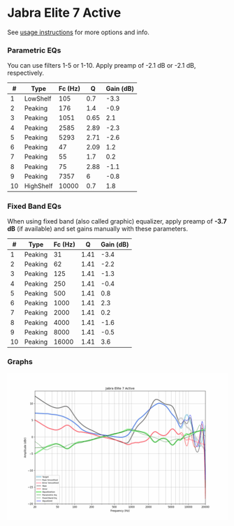 # Jabra Elite 7 Active
See [usage instructions](https://github.com/jaakkopasanen/AutoEq#usage) for more options and info.

### Parametric EQs
You can use filters 1-5 or 1-10. Apply preamp of -2.1 dB or -2.1 dB, respectively.

|   # | Type      |   Fc (Hz) |    Q |   Gain (dB) |
|-----|-----------|-----------|------|-------------|
|   1 | LowShelf  |       105 | 0.7  |        -3.3 |
|   2 | Peaking   |       176 | 1.4  |        -0.9 |
|   3 | Peaking   |      1051 | 0.65 |         2.1 |
|   4 | Peaking   |      2585 | 2.89 |        -2.3 |
|   5 | Peaking   |      5293 | 2.71 |        -2.6 |
|   6 | Peaking   |        47 | 2.09 |         1.2 |
|   7 | Peaking   |        55 | 1.7  |         0.2 |
|   8 | Peaking   |        75 | 2.88 |        -1.1 |
|   9 | Peaking   |      7357 | 6    |        -0.8 |
|  10 | HighShelf |     10000 | 0.7  |         1.8 |

### Fixed Band EQs
When using fixed band (also called graphic) equalizer, apply preamp of **-3.7 dB** (if available) and set gains manually with these parameters.

|   # | Type    |   Fc (Hz) |    Q |   Gain (dB) |
|-----|---------|-----------|------|-------------|
|   1 | Peaking |        31 | 1.41 |        -3.4 |
|   2 | Peaking |        62 | 1.41 |        -2.2 |
|   3 | Peaking |       125 | 1.41 |        -1.3 |
|   4 | Peaking |       250 | 1.41 |        -0.4 |
|   5 | Peaking |       500 | 1.41 |         0.8 |
|   6 | Peaking |      1000 | 1.41 |         2.3 |
|   7 | Peaking |      2000 | 1.41 |         0.2 |
|   8 | Peaking |      4000 | 1.41 |        -1.6 |
|   9 | Peaking |      8000 | 1.41 |        -0.5 |
|  10 | Peaking |     16000 | 1.41 |         3.6 |

### Graphs
![](./Jabra%20Elite%207%20Active.png)
